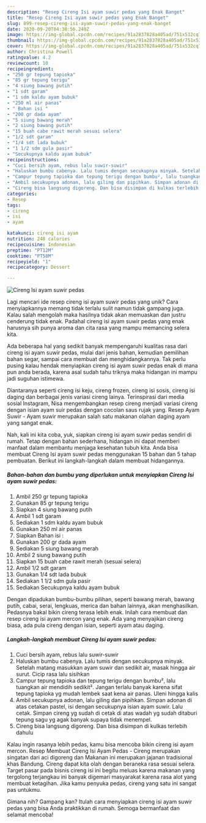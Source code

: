```yaml
---
description: "Resep Cireng Isi ayam suwir pedas yang Enak Banget"
title: "Resep Cireng Isi ayam suwir pedas yang Enak Banget"
slug: 899-resep-cireng-isi-ayam-suwir-pedas-yang-enak-banget
date: 2020-09-20T04:30:56.240Z
image: https://img-global.cpcdn.com/recipes/91a2837828a405ad/751x532cq70/cireng-isi-ayam-suwir-pedas-foto-resep-utama.jpg
thumbnail: https://img-global.cpcdn.com/recipes/91a2837828a405ad/751x532cq70/cireng-isi-ayam-suwir-pedas-foto-resep-utama.jpg
cover: https://img-global.cpcdn.com/recipes/91a2837828a405ad/751x532cq70/cireng-isi-ayam-suwir-pedas-foto-resep-utama.jpg
author: Christina Powell
ratingvalue: 4.2
reviewcount: 10
recipeingredient:
- "250 gr tepung tapioka"
- "85 gr tepung terigu"
- "4 siung bawang putih"
- "1 sdt garam"
- "1 sdm kaldu ayam bubuk"
- "250 ml air panas"
- " Bahan isi "
- "200 gr dada ayam"
- "5 siung bawang merah"
- "2 siung bawang putih"
- "15 buah cabe rawit merah sesuai selera"
- "1/2 sdt garam"
- "1/4 sdt lada bubuk"
- "1 1/2 sdm gula pasir"
- "Secukupnya kaldu ayam bubuk"
recipeinstructions:
- "Cuci bersih ayam, rebus lalu suwir-suwir"
- "Haluskan bumbu cabenya. Lalu tumis dengan secukupnya minyak. Setelah matang masukkan ayam suwir dan sedikit air, masak hingga air surut. Cicip rasa lalu sisihkan"
- "Campur tepung tapioka dan tepung terigu dengan bumbu², lalu tuangkan air mendidih sedikit². Jangan terlalu banyak karena sifat tepung tapioka yg mudah lembek saat kena air panas. Uleni hingga kalis"
- "Ambil secukupnya adonan, lalu giling dan pipihkan. Simpan adonan di atas cetakan pastel, isi dengan secukupnya isian ayam suwir. Lalu cetak. Simpan cireng yg sudah di cetak di atas wadah yg sudah ditaburi tepung sagu yg agak banyak supaya tidak menempel."
- "Cireng bisa langsung digoreng. Dan bisa disimpan di kulkas terlebih dahulu"
categories:
- Resep
tags:
- cireng
- isi
- ayam

katakunci: cireng isi ayam 
nutrition: 248 calories
recipecuisine: Indonesian
preptime: "PT12M"
cooktime: "PT58M"
recipeyield: "1"
recipecategory: Dessert

---
```



![Cireng Isi ayam suwir pedas](https://img-global.cpcdn.com/recipes/91a2837828a405ad/751x532cq70/cireng-isi-ayam-suwir-pedas-foto-resep-utama.jpg)

Lagi mencari ide resep cireng isi ayam suwir pedas yang unik? Cara menyiapkannya memang tidak terlalu sulit namun tidak gampang juga. Kalau salah mengolah maka hasilnya tidak akan memuaskan dan justru cenderung tidak enak. Padahal cireng isi ayam suwir pedas yang enak harusnya sih punya aroma dan cita rasa yang mampu memancing selera kita.

Ada beberapa hal yang sedikit banyak mempengaruhi kualitas rasa dari cireng isi ayam suwir pedas, mulai dari jenis bahan, kemudian pemilihan bahan segar, sampai cara membuat dan menghidangkannya. Tak perlu pusing kalau hendak menyiapkan cireng isi ayam suwir pedas enak di mana pun anda berada, karena asal sudah tahu triknya maka hidangan ini mampu jadi suguhan istimewa.

Diantaranya seperti cireng isi keju, cireng frozen, cireng isi sosis, cireng isi daging dan berbagai jenis variasi cireng lainya. Terinspirasi dari media sosial Instagram, Nisa mengembangkan resep cireng menjadi variasi cireng dengan isian ayam suir pedas dengan cocolan saus rujak yang. Resep Ayam Suwir - Ayam suwir merupakan salah satu makanan olahan daging ayam yang sangat enak.


Nah, kali ini kita coba, yuk, siapkan cireng isi ayam suwir pedas sendiri di rumah. Tetap dengan bahan sederhana, hidangan ini dapat memberi manfaat dalam membantu menjaga kesehatan tubuh kita. Anda bisa membuat Cireng Isi ayam suwir pedas menggunakan 15 bahan dan 5 tahap pembuatan. Berikut ini langkah-langkah dalam membuat hidangannya.

<!--inarticleads1-->

##### Bahan-bahan dan bumbu yang diperlukan untuk menyiapkan Cireng Isi ayam suwir pedas:

1. Ambil 250 gr tepung tapioka
1. Gunakan 85 gr tepung terigu
1. Siapkan 4 siung bawang putih
1. Ambil 1 sdt garam
1. Sediakan 1 sdm kaldu ayam bubuk
1. Gunakan 250 ml air panas
1. Siapkan  Bahan isi :
1. Gunakan 200 gr dada ayam
1. Sediakan 5 siung bawang merah
1. Ambil 2 siung bawang putih
1. Siapkan 15 buah cabe rawit merah (sesuai selera)
1. Ambil 1/2 sdt garam
1. Gunakan 1/4 sdt lada bubuk
1. Sediakan 1 1/2 sdm gula pasir
1. Sediakan Secukupnya kaldu ayam bubuk


Dengan dipadukan bumbu-bumbu pilihan, seperti bawang merah, bawang putih, cabai, serai, lengkuas, merica dan bahan lainnya, akan menghasilkan. Pedasnya bakal bikin cireng terasa lebih enak. Inilah cara membuat dan resep cireng isi ayam mercon yang enak. Ada yang menyajikan cireng biasa, ada pula cireng dengan isian, seperti ayam atau daging. 

<!--inarticleads2-->

##### Langkah-langkah membuat Cireng Isi ayam suwir pedas:

1. Cuci bersih ayam, rebus lalu suwir-suwir
1. Haluskan bumbu cabenya. Lalu tumis dengan secukupnya minyak. Setelah matang masukkan ayam suwir dan sedikit air, masak hingga air surut. Cicip rasa lalu sisihkan
1. Campur tepung tapioka dan tepung terigu dengan bumbu², lalu tuangkan air mendidih sedikit². Jangan terlalu banyak karena sifat tepung tapioka yg mudah lembek saat kena air panas. Uleni hingga kalis
1. Ambil secukupnya adonan, lalu giling dan pipihkan. Simpan adonan di atas cetakan pastel, isi dengan secukupnya isian ayam suwir. Lalu cetak. Simpan cireng yg sudah di cetak di atas wadah yg sudah ditaburi tepung sagu yg agak banyak supaya tidak menempel.
1. Cireng bisa langsung digoreng. Dan bisa disimpan di kulkas terlebih dahulu


Kalau ingin rasanya lebih pedas, kamu bisa mencoba bikin cireng isi ayam mercon. Resep Membuat Cireng Isi Ayam Pedas - Cireng merupakan singatan dari aci digoreng dan Makanan ini merupakan jajanan tradisional khas Bandung. Cireng dapat kita olah dengan beraneka rasa sesuai selera. Target pasar pada bisnis cireng isi ini begitu meluas karena makanan yang tergolong terjangkau ini banyak digemari masyarakat karena rasa alot yang membuat ketagihan. Jika kamu penyuka pedas, cireng yang satu ini sangat pas untukmu. 

Gimana nih? Gampang kan? Itulah cara menyiapkan cireng isi ayam suwir pedas yang bisa Anda praktikkan di rumah. Semoga bermanfaat dan selamat mencoba!
